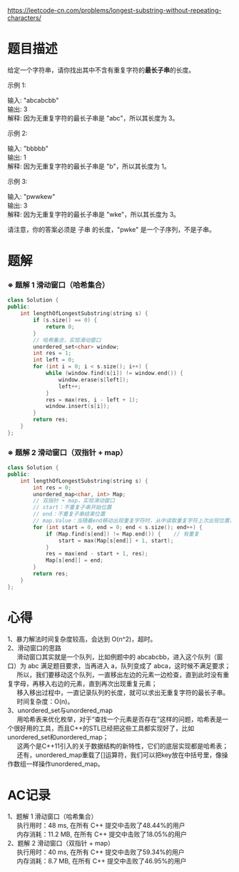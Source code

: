https://leetcode-cn.com/problems/longest-substring-without-repeating-characters/
# 题目描述
给定一个字符串，请你找出其中不含有重复字符的**最长子串**的长度。

示例 1:

输入: "abcabcbb"  
输出: 3   
解释: 因为无重复字符的最长子串是 "abc"，所以其长度为 3。  

示例 2:

输入: "bbbbb"  
输出: 1  
解释: 因为无重复字符的最长子串是 "b"，所以其长度为 1。  

示例 3:

输入: "pwwkew"  
输出: 3  
解释: 因为无重复字符的最长子串是 "wke"，所以其长度为 3。  

请注意，你的答案必须是 子串 的长度，"pwke" 是一个子序列，不是子串。  

# 题解
### ※ 题解 1 滑动窗口（哈希集合）
```C++
class Solution {
public:
    int lengthOfLongestSubstring(string s) {
        if (s.size() == 0) {
            return 0;
        }
        // 哈希集合，实现滑动窗口
        unordered_set<char> window;
        int res = 1;
        int left = 0;
        for (int i = 0; i < s.size(); i++) {
            while (window.find(s[i]) != window.end()) {
                window.erase(s[left]);
                left++;
            }
            res = max(res, i - left + 1);
            window.insert(s[i]);
        }
        return res;
    }
};
```
### ※ 题解 2 滑动窗口（双指针 + map）
```C++
class Solution {
public:
    int lengthOfLongestSubstring(string s) {
        int res = 0;
        unordered_map<char, int> Map;
        // 双指针 + map，实现滑动窗口
        // start：不重复子串开始位置
        // end：不重复子串结束位置
        // map.Value：当随着end移动出现重复字符时，从中读取重复字符上次出现位置，并更新
        for (int start = 0, end = 0; end < s.size(); end++) {
            if (Map.find(s[end]) != Map.end()) {    // 有重复
                start = max(Map[s[end]] + 1, start);
            }
            res = max(end - start + 1, res);
            Map[s[end]] = end;
        }
        return res;
    }
};
```
# 心得
1、暴力解法时间复杂度较高，会达到 O(n^2)，超时。  
2、滑动窗口的思路  
&emsp;&ensp;滑动窗口其实就是一个队列，比如例题中的 abcabcbb，进入这个队列（窗口）为 abc 满足题目要求，当再进入 a，队列变成了 abca，这时候不满足要求；  
&emsp;&ensp;所以，我们要移动这个队列，一直移出左边的元素一边检查，直到此时没有重复字母，再移入右边的元素，直到再次出现重复元素；  
&emsp;&ensp;移入移出过程中，一直记录队列的长度，就可以求出无重复字符的最长子串。  
&emsp;&ensp;时间复杂度：O(n)。  
3、unordered_set与unordered_map  
&emsp;&ensp;用哈希表来优化枚举，对于“查找一个元素是否存在”这样的问题，哈希表是一个很好用的工具，而且C++的STL已经把这些工具都实现好了，比如unordered_set和unordered_map；  
&emsp;&ensp;这两个是C++11引入的关于数据结构的新特性，它们的底层实现都是哈希表；  
&emsp;&ensp;还有，unordered_map重载了[]运算符，我们可以把key放在中括号里，像操作数组一样操作unordered_map。  
# AC记录
1、题解 1 滑动窗口（哈希集合）  
&emsp;&ensp;执行用时：48 ms, 在所有 C++ 提交中击败了48.44%的用户  
&emsp;&ensp;内存消耗：11.2 MB, 在所有 C++ 提交中击败了18.05%的用户  
2、题解 2 滑动窗口（双指针 + map）  
&emsp;&ensp;执行用时：40 ms, 在所有 C++ 提交中击败了59.34%的用户  
&emsp;&ensp;内存消耗：8.7 MB, 在所有 C++ 提交中击败了46.95%的用户

